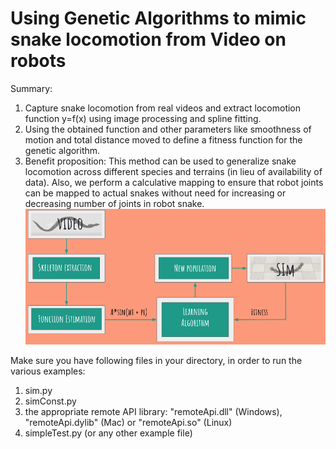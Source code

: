 # Using Genetic Algorithms to mimic snake locomotion from Video on robots
Summary:
1. Capture snake locomotion from real videos and extract locomotion function y=f(x) using image processing and spline fitting. 
2. Using the obtained function and other parameters like smoothness of motion and total distance moved to define a fitness function for the   genetic algorithm.
3. Benefit proposition: This method can be used to generalize snake locomotion across different species and terrains (in lieu of availability of data). Also, we perform a calculative mapping to ensure that robot joints can be mapped to actual snakes without need for increasing or decreasing number of joints in robot snake.
![Method](Setup.png)

Make sure you have following files in your directory, in order to run the various examples:

1. sim.py
2. simConst.py
3. the appropriate remote API library: "remoteApi.dll" (Windows), "remoteApi.dylib" (Mac) or "remoteApi.so" (Linux)
4. simpleTest.py (or any other example file)
